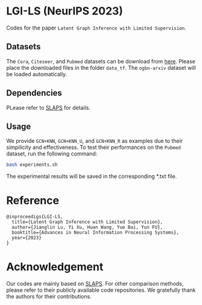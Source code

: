 # LGI-LS (NeurIPS 2023)
Codes for the paper `Latent Graph Inference with Limited Supervision`.

## Datasets

The `Cora`, `Citeseer`, and `Pubmed` datasets can be download from  [here](https://github.com/tkipf/gcn/tree/master/gcn/data). Please place the downloaded files in the folder `data_tf`. The `ogbn-arxiv` dataset will be loaded automatically.

## Dependencies

PLease refer to [SLAPS](https://github.com/BorealisAI/SLAPS-GNN/tree/main) for details.

## Usage

We provide `GCN+KNN`, `GCN+KNN_U`, and `GCN+KNN_R` as examples due to their simpilicity and effectiveness. To test their performances on the `Pubmed` dataset, run the following command:

```bash
bash experiments.sh
```

The experimental results will be saved in the corresponding *.txt file.

# Reference

    @inproceedigs{LGI-LS,
      title={Latent Graph Inference with Limited Supervision},
      author={Jianglin Lu, Yi Xu, Huan Wang, Yue Bai, Yun FU},
      booktitle={Advances in Neural Information Processing Systems},
      year={2023}
    }

# Acknowledgement
Our codes are mainly based on [SLAPS](https://github.com/BorealisAI/SLAPS-GNN/tree/main). For other comparison methods, please refer to their publicly available code repositories. We gratefully thank the authors for their contributions. 
